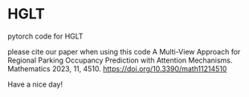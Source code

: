 # HGLT
pytorch code for HGLT

please cite our paper when using this code
A Multi-View Approach for Regional Parking Occupancy Prediction with Attention Mechanisms. Mathematics 2023, 11, 4510. https://doi.org/10.3390/math11214510

Have a nice day!
